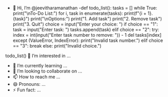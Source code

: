 - 👋 Hi, I’m @jeevitharamanathan
-def todo_list():
    tasks = []
    while True:
        print("\nTo-Do List:")
        for i, task in enumerate(tasks):
            print(f"{i + 1}. {task}")
        print("\nOptions:")
        print("1. Add task")
        print("2. Remove task")
        print("3. Quit")
        choice = input("Enter your choice: ")
        if choice == "1":
            task = input("Enter task: ")
            tasks.append(task)
        elif choice == "2":
            try:
                index = int(input("Enter task number to remove: ")) - 1
                del tasks[index]
            except (ValueError, IndexError):
                print("Invalid task number.")
        elif choice == "3":
            break
        else:
            print("Invalid choice.")

todo_list() 👀 I’m interested in ...
- 🌱 I’m currently learning ...
- 💞️ I’m looking to collaborate on ...
- 📫 How to reach me ...
- 😄 Pronouns: ...
- ⚡ Fun fact: ...

<!---
jeevitharamanathan/jeevitharamanathan is a ✨ special ✨ repository because its `README.md` (this file) appears on your GitHub profile.
You can click the Preview link to take a look at your changes.
--->
